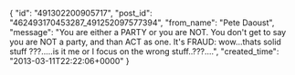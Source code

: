  {
   "id": "491302200905717",
   "post_id": "462493170453287_491252097577394",
   "from_name": "Pete Daoust",
   "message": "You are either a PARTY or you are NOT. You don't get to say you are NOT a party, and than ACT as one. It's FRAUD: wow...thats solid stuff ???.....is it me or I focus on the wrong stuff..???....",
   "created_time": "2013-03-11T22:22:06+0000"
 }
